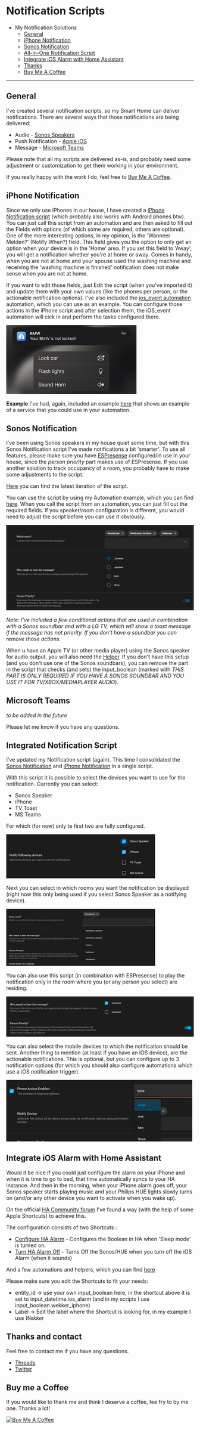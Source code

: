 # Notification Scripts

- My Notification Solutions
  - [General](#general)
  - [iPhone Notification](#iphone-notification)
  - [Sonos Notification](#sonos-notification)
  - [All-in-One Notification Script](#integrated-notification-script)
  - [Integrate iOS Alarm with Home Assistant](#integrate-ios-alarm-with-home-assistant)
  - [Thanks](#thanks-and-contact)  
  - [Buy Me A Coffee](#buy-me-a-coffee)

___

## General

I've created several notification scripts, so my Smart Home can deliver notifications. There are several ways that those notifications are being delivered:

* Audio - [Sonos Speakers](#sonos-notification)
* Push Notification - [Apple iOS](#iphone-notification)
* Message - [Microsoft Teams](#MSTeams)

Please note that all my scripts are delivered as-is, and probably need some adjustment or customization to get them working in your environment. 

If you really happy with the work I do, feel free to [Buy Me A Coffee](#buy-me-a-coffee).


## iPhone Notification
Since we only use iPhones in our house, I have created a [iPhone Notification script](/Packages/notification/iphone_script_v6.yaml) (which probably also works with Android phones btw). You can just call this script from an automation and are then asked to fill out the Fields with options (of which some are required, others are optional). 
One of the more interesting options, in my opinion, is the 'Wanneer Melden?' (Notify When?) field. This field gives you the option to only get an option when your device is in the 'Home' area. If you set this field to 'Away', you will get a notification whether you're at home or away. Comes in handy, when you are not at home and your spouse used the washing machine and receiving the 'washing machine is finished' notification does not make sense when you are not at home.

If you want to edit those fields, just Edit the script (when you've imported it) and update them with your own values (like the phones per person, or the actionable notification options). I've also included the [ios_event automation](/Packages/iOS_notifications_and_actions/ios_action_-_bmw_-_lock_car-blink_lights-sound_horn.yaml) automation, which you can use as an example. You can configure those actions in the iPhone script and after selection them, the iOS_event automation will cick in and perform the tasks configured there.


![iOS Actionable](/images/ios_actionable01.jpeg)

**Example**
I've had, again, included an example [here](/Packages/notification/iphone_service_example.yaml) that shows an example of a service that you could use in your automation.

## Sonos Notification
I’ve been using Sonos speakers in my house quiet some time, but with this Sonos Notification script I've made notifications a bit 'smarter'.
To use all features, please make sure you have [ESPresense](https://espresense.com) configured/in use in your house, since the *person priority* part makes use of ESPresense. If you use another solution to track occupancy of a room, you probably have to make some adjustments to the script.

[Here](/Packages/notification/sonos_speaker_script_v7.yaml) you can find the latest iteration of the script. 

You can use the script by using my Automation example, which you can find [here](/Packages/_templates/sonos_notification_example_automation.yaml). When you call the script from an automation, you can just fill out the required fields. If you speaker/room configuration is different, you would need to adjust the script before you can use it obviously. 

![Sonos Person Priority](/images/Sonos_notification_person_priority.png)

*Note: I've included a few conditional actions that are used in combination with a Sonos soundbar and with a LG TV, which will show a toast message if the message has not priority. If you don't have a soundbar you can remove those actions.* 

When u have an Apple TV (or other media player) using the Sonos speaker for audio output, you will also need the [Helper](/Packages/notification/sonos_speaker_helper.yaml). If you don't have this setup (and you don't use one of the Sonos soundbars), you can remove the part in the script that checks (and sets) the input_boolean (marked with *THIS PART IS ONLY REQUIRED IF YOU HAVE A SONOS SOUNDBAR AND YOU USE IT FOR TV/XBOX/MEDIAPLAYER AUDIO*).


## Microsoft Teams

*to be added in the future*

Please let me know if you have any questions.

## Integrated Notification Script
I've updated my Notification script (again). This time I consolidated the [Sonos Notification](#sonos-notification) and [iPhone Notification](#iphone-notification) in a single script. 

With this script it is possible to select the devices you want to use for the notification. Currently you can select:
* Sonos Speaker
* iPhone
* TV Toast
* MS Teams

For which (for now) only te first two are fully configured.

![Notify the following devices](../../images/notification10_devices.png)

Next you can select in which rooms you want the notification be displayed (right now this only being used if you select Sonos Speaker as a notifying device).

![Select the rooms where the notification should be executed](../../images/notification10_rooms.png)

You can also use this script (in combination with ESPresense) to play the notification only in the room where you (or any person you select) are residing. 

![Who should receive the notification? And do you require Person Priority?](../../images/notification10_person.png)

You can also select the mobile devices to which the notification should be sent. Another thing to mention (at least if you have an iOS device), are the actionable notifications. This is optional, but you can configure up to 3 notification options (for which you should also configure automations which use a iOS notification trigger).

![Actionable Notifications](../../images/notification10_actionablenotification.png)

## Integrate iOS Alarm with Home Assistant
Would it be nice if you could just configure the alarm on your iPhone and when it is time to go to bed, that time automatically syncs to your HA instance. And then in the morning, when your iPhone alarm goes off, your Sonos speaker starts playing music and your Philips HUE lights slowly turns on (and/or any other device you want to activate when you wake up).

On the official [HA Community forum](https://community.home-assistant.io/t/sync-next-ios16-alarm-clock-in-ha-with-shortcuts-and-companion-app/494726/62) I've found a way (with the help of some Apple Shortcuts) to achieve this. 

The configuration consists of two Shortcuts :

- [Configure HA Alarm](https://www.icloud.com/shortcuts/ee37cd7e90904b38a467a723279665a9) - Configures the Boolean in HA when 'Sleep mode' is turned on. 
- [Turn HA Alarm Off](https://www.icloud.com/shortcuts/ca72d93ecfc7405cab005059c6f0c97c) - Turns Off the Sonos/HUE when you turn off the iOS Alarm (when it sounds)

And a few automations and helpers, which you can find [here](/Packages/house/rooms/bedroom)

Please make sure you edit the Shortcuts to fit your needs:
- entity_id -> use your own input_boolean here, in the shortcut above it is set to input_datetime.ios_alarm (and in my scripts I use input_boolean.wekker_iphone)
- Label -> Edit the label where the Shortcut is looking for, in my example I use *Wekker*

## Thanks and contact

Feel free to contact me if you have any questions.
* [Threads](https://www.threads.net/@helmernl)
* [Twitter](https://twitter.com/helmernl)

## Buy me a Coffee

If you would like to thank me and think I deserve a coffee, fee fry to by me one. Thanks a lot!

<a href="https://www.buymeacoffee.com/HelmerNL" target="_blank"><img src="https://cdn.buymeacoffee.com/buttons/v2/default-yellow.png" alt="Buy Me A Coffee" height="41" width="174"></a>